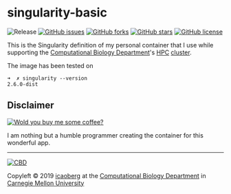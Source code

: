 # singularity-basic
![Release](https://img.shields.io/badge/release-prealpha-red.svg)
[![GitHub issues](https://img.shields.io/github/issues/icaoberg/singularity-basic.svg)](https://github.com/icaoberg/singularity-basic/issues)
[![GitHub forks](https://img.shields.io/github/forks/icaoberg/singularity-basic.svg)](https://github.com/icaoberg/singularity-basic/network)
[![GitHub stars](https://img.shields.io/github/stars/icaoberg/singularity-basic.svg)](https://github.com/icaoberg/singularity-basic/stargazers)
[![GitHub license](https://img.shields.io/badge/license-GPLv3-blue.svg)](https://www.gnu.org/licenses/quick-guide-gplv3.en.html)

This is the Singularity definition of my personal container that I use while supporting the [Computational Biology Department](http://www.cbd.cmu.edu)'s [HPC](https://en.wikipedia.org/wiki/Supercomputer) [cluster](https://en.wikipedia.org/wiki/Computer_cluster).

The image has been tested on

```
➜  ✗ singularity --version
2.6.0-dist
```

## Disclaimer

[![Wold you buy me some coffee?](https://www.buymeacoffee.com/assets/img/custom_images/orange_img.png)](https://www.buymeacoffee.com/icaoberg)

I am nothing but a humble programmer creating the container for this wonderful app.

---
[![CBD](http://www.cbd.cmu.edu/wp-content/uploads/2017/07/wordpress-default.png)](http://www.cbd.cmu.edu)

Copyleft © 2019 [icaoberg](http://www.andrew.cmu.edu/~icaoberg) at the [Computational Biology Department](http://www.cbd.cmu.edu) in [Carnegie Mellon University](http://www.cmu.edu)
